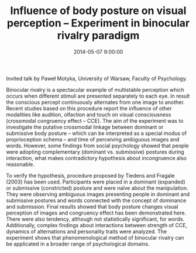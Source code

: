 ﻿---
layout: post
title:  "Influence of body posture on visual perception – Experiment in binocular rivalry paradigm"
date:   2014-05-07 9:00:00
image: /images/talk.png
---

Invited talk by Paweł Motyka, University of Warsaw, Faculty of Psychology.

Binocular rivalry is a spectacular example of multistable perception which occurs when different stimuli are presented separately to each eye. In result the conscious percept continuously alternates from one image to another.  Recent studies based on this procedure  report the influence of other modalities like audition, olfaction and touch on visual consciousness (crossmodal congruency effect – CCE).  The aim of the experiment was to investigate the putative crossmodal linkage between dominant or submissive body posture – which can be interpreted as a special modus of proprioception schema – and time of perceiving ambiguous images and words. However, some findings from social psychology showed that people were adopting complementary (dominant vs. submissive) postures during interaction, what makes contradictory hypothesis about incongruence also reasonable.

To verify the hypothesis, procedure proposed by Tiedens and Fragale (2003) has been used. Participants were placed in a dominant (expanded) or submissive (constricted) posture and were naïve about the manipulation. They were observing ambiguous images presenting people in dominant and submissive postures and words connected with the concept of dominance and submission. Final results showed that body posture changes visual perception of images and congruency effect has been demonstrated here. There were also tendency, although not statistically significant, for words. Additionally, complex findings about interactions between strength of CCE, dynamics of alternations and personality traits were analyzed. The experiment shows that phenomenological method of binocular rivalry can be applicated in a broader range of psychological domains.
